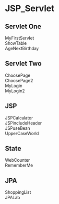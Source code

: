 # JSP_Servlet

## Servlet One
MyFirstServlet <br/>
ShowTable<br/>
AgeNextBirthday


## Servlet Two
ChoosePage<br/>
ChoosePage2<br/>
MyLogin<br/>
MyLogin2


## JSP
JSPCalculator<br/>
JSPincludeHeader<br/>
JSPuseBean<br/>
UpperCaseWorld

## State
WebCounter <br/>
RememberMe

## JPA
ShoppingList <br/>
JPALab
